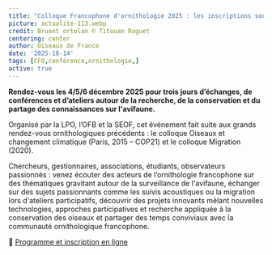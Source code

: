 ```yaml
---
title: "Colloque Francophone d'ornithologie 2025 : les inscriptions sont ouvertes !"
picture: actualite-113.webp
credit: Bruant ortolan © Titouan Roguet 
centering: center
author: Oiseaux de France
date: '2025-10-14'
tags: [CFO,conférence,ornithologie,]
active: true
---
```

**Rendez-vous les 4/5/6 décembre 2025 pour trois jours d’échanges, de conférences et d’ateliers autour de la recherche, de la conservation et du partage des connaissances sur l'avifaune.**

Organisé par la LPO, l’OFB et la SEOF, cet événement fait suite aux grands rendez-vous ornithologiques précédents : le colloque Oiseaux et changement climatique (Paris, 2015 – COP21) et le colloque Migration (2020).

Chercheurs, gestionnaires, associations, étudiants, observateurs passionnés : venez écouter des acteurs de l’ornithologie francophone sur des thématiques gravitant autour de la surveillance de l'avifaune, échanger sur des sujets passionnants comme les suivis acoustiques ou la migration lors d'ateliers participatifs, découvrir des projets innovants mêlant nouvelles technologies, approches participatives et recherche appliquée à la conservation des oiseaux et partager des temps conviviaux avec la communauté ornithologique francophone. 

🔗 [Programme et inscription en ligne](https://www.lpo.fr/la-lpo-en-actions/connaissance-des-especes-sauvages/colloque-francophone-d-ornithologie-2025/inscriptions)

